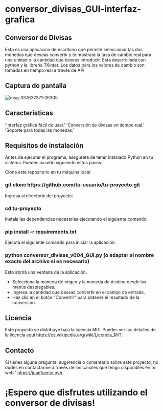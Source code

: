 # conversor_divisas_GUI-interfaz-grafica

## Conversor de Divisas
Esta es una aplicación de escritorio que permite seleccionar las dos monedas que deseas convertir y te mostrará la tasa de cambio real para una unidad o la cantidad que desees introducir. 
Esta desarrollada con python y la librería TKinter.
Los datos para los valores de cambio son tomados en tiempo real a través de API

## Captura de pantalla
![msg-337637371-26305](https://github.com/Juan-Fuente-T/conversor_divisas_GUI-interfaz-grafica-/assets/127140423/4e622d98-63ec-4540-b781-320233b78634)


## Características
'Interfaz gráfica fácil de usar.'
'Conversión de divisas en tiempo real.'
'Soporte para todas las monedas.'

## Requisitos de instalación
Antes de ejecutar el programa, asegúrate de tener instalado Python en tu sistema. Puedes hacerlo siguiendo estos pasos:

Clona este repositorio en tu máquina local:
   ### git clone https://github.com/tu-usuario/tu-proyecto.git
Ingresa al directorio del proyecto:
   ### cd tu-proyecto
Instala las dependencias necesarias ejecutando el siguiente comando:
   ### pip install -r requirements.txt
Ejecuta el siguiente comando para iniciar la aplicación:
   ### python conversor_divisas_v004_GUI.py (o adaptar al nombre exacto del archivo si es necesario)
Esto abrirá una ventana de la aplicación.

  - Selecciona la moneda de origen y la moneda de destino desde los menús desplegables.
  - Ingresa la cantidad que deseas convertir en el campo de entrada.
  - Haz clic en el botón "Convertir" para obtener el resultado de la conversión.

## Licencia
Este proyecto se distribuye bajo la licencia MIT. Puedes ver los detalles de la licencia aqui https://es.wikipedia.org/wiki/Licencia_MIT.

## Contacto
Si tienes alguna pregunta, sugerencia o comentario sobre este proyecto, no dudes en contactarme a través de los canales que tengo disponibles en mi web ' https://juanfuente.ovh '

# ¡Espero que disfrutes utilizando el conversor de divisas!
